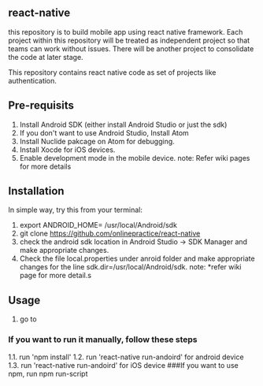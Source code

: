 
## react-native
this repository is to build mobile app using react native framework. Each project within this repository will be treated as independent project so that teams can work without issues. There will be another project to consolidate the code at later stage.

This repository contains react native code as set of projects like authentication.

## Pre-requisits
1. Install Android SDK (either install Android Studio or just the sdk)
2. If you don't want to use Android Studio, Install Atom
3. Install Nuclide pakcage on Atom for debugging. 
4. Install Xocde for iOS devices. 
5. Enable development mode in the mobile device. 
note: Refer wiki pages for more details


## Installation

In simple way, try this from your terminal:
1. export ANDROID_HOME= /usr/local/Android/sdk
2. git clone https://github.com/onlinepractice/react-native
3. check the android sdk location in Android Studio -> SDK Manager and make appropriate changes.
4. Check the file local.properties under anroid folder and make appropriate changes for the line sdk.dir=/usr/local/Android/sdk.
note: *refer wiki page for more detail.s

## Usage
1. go to <project location>
### If you want to run it manually, follow these steps
1.1. run 'npm install'
1.2. run 'react-native run-andoird' for android device
1.3. run 'react-native run-andoird' for iOS device
###If you want to use npm, run npm run-script <script name>
Scripts available in authentication via `npm run-script`:
  set-env
    . environment.sh
  run-android
    npm install && react-native run-android
  run-android-with-bundle
    react-native bundle --platform android --dev false --entry-file index.android.js --bundle-output android/app/src/main/assets/index.android.bundle --assets-dest android/app/src/main/res npm install && && react-native run-android
  run-ios
    npm install && react-native run-ios

## Contributors
1. Sanjeev Vaishya
2. Piyush Gupta
